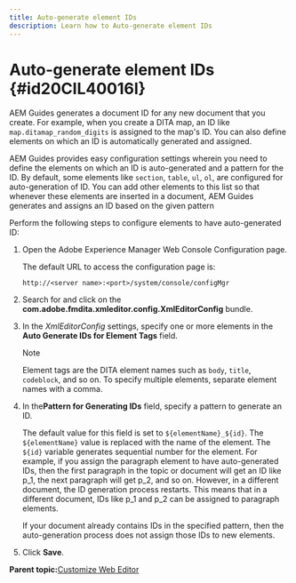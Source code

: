 ```yaml
---
title: Auto-generate element IDs
description: Learn how to Auto-generate element IDs
---
```


# Auto-generate element IDs {#id20CIL40016I}

AEM Guides generates a document ID for any new document that you create. For example, when you create a DITA map, an ID like `map.ditamap_random_digits` is assigned to the map's ID. You can also define elements on which an ID is automatically generated and assigned.

AEM Guides provides easy configuration settings wherein you need to define the elements on which an ID is auto-generated and a pattern for the ID. By default, some elements like `section`, `table`, `ul`, `ol`, are configured for auto-generation of ID. You can add other elements to this list so that whenever these elements are inserted in a document, AEM Guides generates and assigns an ID based on the given pattern

Perform the following steps to configure elements to have auto-generated ID:

1.  Open the Adobe Experience Manager Web Console Configuration page.

    The default URL to access the configuration page is:

    ```http
    http://<server name>:<port>/system/console/configMgr
    ```

1.  Search for and click on the **com.adobe.fmdita.xmleditor.config.XmlEditorConfig** bundle.

1.  In the *XmlEditorConfig* settings, specify one or more elements in the **Auto Generate IDs for Element Tags** field.

    >[!NOTE]
    >
    > Element tags are the DITA element names such as `body`, `title`, `codeblock`, and so on. To specify multiple elements, separate element names with a comma.

1.  In the**Pattern for Generating IDs** field, specify a pattern to generate an ID.

    The default value for this field is set to `${elementName}_${id}`. The `${elementName}` value is replaced with the name of the element. The `${id}` variable generates sequential number for the element. For example, if you assign the paragraph element to have auto-generated IDs, then the first paragraph in the topic or document will get an ID like p\_1, the next paragraph will get p\_2, and so on. However, in a different document, the ID generation process restarts. This means that in a different document, IDs like p\_1 and p\_2 can be assigned to paragraph elements.

    If your document already contains IDs in the specified pattern, then the auto-generation process does not assign those IDs to new elements.

1.  Click **Save**.


**Parent topic:**[Customize Web Editor](conf-web-editor.md)

